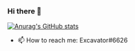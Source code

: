 ### Hi there 👋

[![Anurag's GitHub stats](https://github-readme-stats.vercel.app/api?username=MaticSulc)](https://github.com/anuraghazra/github-readme-stats)

- 📫 How to reach me: Excavator#6626
